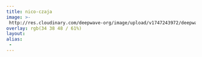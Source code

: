 ```yaml
---
title: nico-czaja
image: >-
 http://res.cloudinary.com/deepwave-org/image/upload/v1747243972/deepwave.org/Ablasshandel_Holzschnitt_CCS.jpg
overlay: rgb(34 38 48 / 61%)
layout:
alias:
 -
---
```

